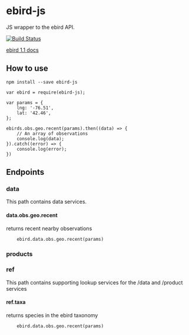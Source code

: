 # ebird-js
JS wrapper to the ebird API.

[![Build Status](https://travis-ci.org/ProjectBabbler/ebird-js.svg)](https://travis-ci.org/ProjectBabbler/ebird-js)

[ebird 1.1 docs](https://confluence.cornell.edu/display/CLOISAPI/eBird+API+1.1)

## How to use

```
npm install --save ebird-js
```

```
var ebird = require(ebird-js);

var params = {
    lng: '-76.51',
    lat: '42.46',
};

ebirds.obs.geo.recent(params).then((data) => {
    // An array of observations
    console.log(data);
}).catch((error) => {
    console.log(error);
})
```

## Endpoints

### data
This path contains data services.

#### data.obs.geo.recent

returns recent nearby observations

```
    ebird.data.obs.geo.recent(params)
```

### products

### ref

This path contains supporting lookup services for the /data and /product services

#### ref.taxa

returns species in the ebird taxonomy

```
    ebird.data.obs.geo.recent(params)
```